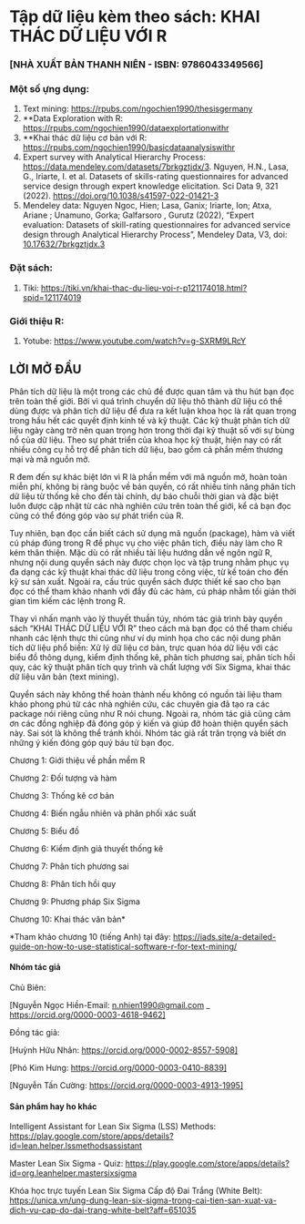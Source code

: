 # Tập dữ liệu kèm theo sách: KHAI THÁC DỮ LIỆU VỚI R
### [NHÀ XUẤT BẢN THANH NIÊN - ISBN: 9786043349566]

### Một số ựng dụng:
1. Text mining: https://rpubs.com/ngochien1990/thesisgermany
2. **Data Exploration with R: https://rpubs.com/ngochien1990/dataexplortationwithr
3. **Khai thác dữ liệu cơ bản với R: https://rpubs.com/ngochien1990/basicdataanalysiswithr
4. Expert survey with Analytical Hierarchy Process: https://data.mendeley.com/datasets/7brkgztjdx/3. Nguyen, H.N., Lasa, G., Iriarte, I. et al. Datasets of skills-rating questionnaires for advanced service design through expert knowledge elicitation. Sci Data 9, 321 (2022). https://doi.org/10.1038/s41597-022-01421-3
5. Mendeley data: Nguyen Ngoc, Hien; Lasa, Ganix; Iriarte, Ion; Atxa, Ariane ; Unamuno, Gorka; Galfarsoro , Gurutz  (2022), “Expert evaluation: Datasets of skill-rating questionnaires for advanced service design through Analytical Hierarchy Process”, Mendeley Data, V3, doi: [10.17632/7brkgztjdx.3](https://doi.org/10.17632/7brkgztjdx.3)

### Đặt sách:
1. Tiki: https://tiki.vn/khai-thac-du-lieu-voi-r-p121174018.html?spid=121174019

### Giới thiệu R:
1. Yotube: https://www.youtube.com/watch?v=g-SXRM9LRcY

## LỜI MỞ ĐẦU

Phân tích dữ liệu là một trong các chủ đề được quan tâm và thu hút bạn đọc trên toàn thế giới. Bởi vì quá trình chuyển dữ liệu thô thành dữ liệu có thể dùng được và phân tích dữ liệu để đưa ra kết luận khoa học là rất quan trọng trong hầu hết các quyết định kinh tế và kỹ thuật. Các kỹ thuật phân tích dữ liệu ngày càng trở nên quan trọng hơn trong thời đại kỹ thuật số với sự bùng nổ của dữ liệu. Theo sự phát triển của khoa học kỹ thuật, hiện nay có rất nhiều công cụ hỗ trợ để phân tích dữ liệu, bao gồm cả phần mềm thương mại và mã nguồn mở.

R đem đến sự khác biệt lớn vì R là phần mềm với mã nguồn mở, hoàn toàn miễn phí, không bị ràng buộc về bản quyền, có rất nhiều tính năng phân tích dữ liệu từ thống kê cho đến tài chính, dự báo chuỗi thời gian và đặc biệt luôn được cập nhật từ các nhà nghiên cứu trên toàn thế giới, kể cả bạn đọc cũng có thể đóng góp vào sự phát triển của R.

Tuy nhiên, bạn đọc cần biết cách sử dụng mã nguồn (package), hàm và viết cú pháp đúng trong R để phục vụ cho việc phân tích, điều này làm cho R kém thân thiện. Mặc dù có rất nhiều tài liệu hướng dẫn về ngôn ngữ R, nhưng nội dung quyển sách này được chọn lọc và tập trung nhằm phục vụ đa dạng các kỹ thuật khai thác dữ liệu trong công việc, từ kế toán cho đến kỹ sư sản xuất. Ngoài ra, cấu trúc quyển sách được thiết kế sao cho bạn đọc có thể tham khảo nhanh với đầy đủ các hàm, cú pháp nhằm tối giản thời gian tìm kiếm các lệnh trong R.

Thay vì nhấn mạnh vào lý thuyết thuần túy, nhóm tác giả trình bày quyển sách “KHAI THÁC DỮ LIỆU VỚI R” theo cách mà bạn đọc có thể tham chiếu nhanh các lệnh thực thi cũng như ví dụ minh họa cho các nội dung phân tích dữ liệu phổ biến: Xử lý dữ liệu cơ bản, trực quan hóa dữ liệu với các biểu đồ thông dụng, kiểm định thống kê, phân tích phương sai, phân tích hồi quy, các kỹ thuật phân tích quy trình và chất lượng với Six Sigma, khai thác dữ liệu văn bản (text mining).

Quyển sách này không thể hoàn thành nếu không có nguồn tài liệu tham khảo phong phú từ các nhà nghiên cứu, các chuyên gia đã tạo ra các package nói riêng cũng như R nói chung. Ngoài ra, nhóm tác giả cũng cảm ơn các đồng nghiệp đã đóng góp ý kiến và giúp đỡ hoàn thiện quyển sách này. Sai sót là không thể tránh khỏi. Nhóm tác giả rất trân trọng và biết ơn những ý kiến đóng góp quý báu từ bạn đọc.

Chương 1: Giới thiệu về phần mềm R

Chương 2: Đối tượng và hàm

Chương 3: Thống kê cơ bản

Chương 4: Biến ngẫu nhiên và phân phối xác suất

Chương 5: Biểu đồ 

Chương 6: Kiểm định giả thuyết thống kê

Chương 7: Phân tích phương sai

Chương 8: Phân tích hồi quy

Chương 9: Phương pháp Six Sigma

Chương 10: Khai thác văn bản*

*Tham khảo chương 10 (tiếng Anh) tại đây: https://iads.site/a-detailed-guide-on-how-to-use-statistical-software-r-for-text-mining/

#### Nhóm tác giả

Chủ Biên: 

[Nguyễn Ngọc Hiền-Email: n.nhien1990@gmail.com _ https://orcid.org/0000-0003-4618-9462]

Đồng tác giả:

[Huỳnh Hữu Nhân: https://orcid.org/0000-0002-8557-5908]

[Phó Kim Hưng: https://orcid.org/0000-0003-0410-8839]

[Nguyễn Tấn Cường: https://orcid.org/0000-0003-4913-1995]

#### Sản phẩm hay ho khác

Intelligent Assistant for Lean Six Sigma (LSS) Methods: https://play.google.com/store/apps/details?id=lean.helper.lssmethodsassistant

Master Lean Six Sigma - Quiz: https://play.google.com/store/apps/details?id=org.leanhelper.mastersixsigma

Khóa học trực tuyến Lean Six Sigma Cấp độ Đai Trắng (White Belt): https://unica.vn/ung-dung-lean-six-sigma-trong-cai-tien-san-xuat-va-dich-vu-cap-do-dai-trang-white-belt?aff=651035

